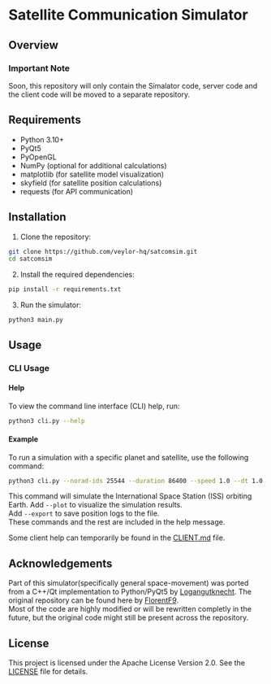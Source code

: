 # Satellite Communication Simulator
## Overview
### Important Note  
Soon, this repository will only contain the Simalator code, server code and the client code will be moved to a separate repository.  

## Requirements
- Python 3.10+
- PyQt5
- PyOpenGL
- NumPy (optional for additional calculations)
- matplotlib (for satellite model visualization)
- skyfield (for satellite position calculations)
- requests (for API communication)

## Installation

1. Clone the repository:
```bash
git clone https://github.com/veylor-hq/satcomsim.git
cd satcomsim
```

2. Install the required dependencies:
```bash
pip install -r requirements.txt
```

3. Run the simulator:
```bash
python3 main.py
```

## Usage

### CLI Usage  
#### Help  
To view the command line interface (CLI) help, run:  
```bash
python3 cli.py --help
```

#### Example
To run a simulation with a specific planet and satellite, use the following command:
```bash
python3 cli.py --norad-ids 25544 --duration 86400 --speed 1.0 --dt 1.0 --output-interval 10
```
This command will simulate the International Space Station (ISS) orbiting Earth.
Add `--plot` to visualize the simulation results.   
Add `--export` to save position logs to the file.  
These commands and the rest are included in the help message.  

Some client help can temporarily be found in the [CLIENT.md](CLIENT.md) file.

## Acknowledgements

Part of this simulator(specifically general space-movement) was ported from a C++/Qt implementation to Python/PyQt5 by [Logangutknecht](https://github.com/logangutknecht/SatelliteSimulator).
The original repository can be found here by [FlorentF9](https://github.com/FlorentF9/SatelliteSimulator/).  
Most of the code are highly modified or will be rewritten completly in the future, but the original code might still be present across the repository.

## License  
This project is licensed under the Apache License Version 2.0. See the [LICENSE](LICENSE) file for details.